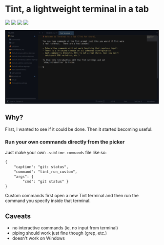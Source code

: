 # Tint, a lightweight terminal in a tab

![](https://badgen.net/badge/version/0.1.5/blue)
![](https://badgen.net/badge/sublime/3+/green)
![](https://packagecontrol.herokuapp.com/downloads/Tint.svg)
![](https://badgen.net/badge/license/MIT/cyan)


![Example of usage](./content/tint.png)

## Why?

First, I wanted to see if it could be done.  Then it started becoming useful.


### Run your own commands directly from the picker

Just make your own `.sublime-commands` file like so:

    {
        "caption": "git: status",
        "command": "tint_run_custom",
        "args": {
            "cmd": "git status" }
    }

Custom commands first open a new Tint terminal and then run the command you specify inside that terminal.

## Caveats

 - no interactive commands (ie, no input from terminal)
 - piping should work just fine though (grep, etc.)
 - doesn't work on Windows





